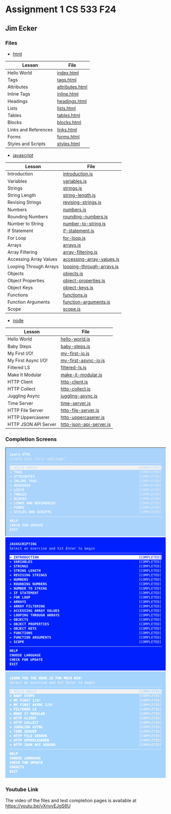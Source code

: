# Assignment 1 CS 533 F24
## Jim Ecker

### Files

* [html](html)

| Lesson               | File                 |
|----------------------|----------------------|
| Hello World          | [index.html](html/index.html)      |
| Tags                 | [tags.html](html/tags.html)       |
| Attributes           | [attributes.html](html/attributes.html) |
| Inline Tags          | [inline.html](html/inline.html)     |
| Headings             | [headings.html](html/headings.html)   |
| Lists                | [lists.html](html/lists.html)      |
| Tables               | [tables.html](html/tables.html)     |
| Blocks               | [blocks.html](html/blocks.html)     |
| Links and References | [links.html](html/links.html)      |
| Forms                | [forms.html](html/forms.html)      |
| Styles and Scripts   | [styles.html](html/styles.html)     |


* [javascript](javascript)

| Lesson                 | File                                                              |
|------------------------|-------------------------------------------------------------------|
| Introduction           | [introduction.js](javascript/introduction.js)                     |
| Variables              | [variables.js](javascript/variables.js)                           |
| Strings                | [strings.js](javascript/strings.js)                               |
| String Length          | [string-length.js](javascript/string-length.js)                   |
| Revising Strings       | [revising-strings.js](javascript/revising-strings.js)             |
| Numbers                | [numbers.js](javascript/numbers.js)                               |
| Rounding Numbers       | [rounding-numbers.js](javascript/rounding-numbers.js)             |
| Number to String       | [number-to-string.js](javascript/number-to-string.js)             |
| If Statement           | [if-statement.js](javascript/if-statement.js)                     |
| For Loop               | [for-loop.js](javascript/for-loop.js)                             |
| Arrays                 | [arrays.js](javascript/arrays.js)                                 |
| Array Filtering        | [array-filtering.js](javascript/array-filtering.js)               |
| Accessing Array Values | [accessing-array-values.js](javascript/accessing-array-values.js) |
| Looping Through Arrays | [looping-through-arrays.js](javascript/looping-through-arrays.js) |
| Objects                | [objects.js](javascript/objects.js)                               |
| Object Properties      | [object-properties.js](javascript/object-properties.js)           |
| Object Keys            | [object-keys.js](javascript/object-keys.js)                       |
| Functions              | [functions.js](javascript/functions.js)                           |
| Function Arguments     | [function-arguments.js](javascript/function-arguments.js)         |
| Scope                  | [scope.js](javascript/scope.js)                                   |


* [node](node)

| Lesson               | File                                                    |
|----------------------|---------------------------------------------------------|
| Hello World          | [hello-world.js](node/hello-world.js)                   |
| Baby Steps           | [baby-steps.js](node/baby-steps.js)                     |
| My First I/O!        | [my-first-io.js](node/my-first-io.js)                   |
| My First Async I/O!  | [my-first-async-io.js](node/my-first-async-io.js)       |
| Filtered LS          | [filtered-ls.js](node/filtered-ls.js)                   |
| Make It Modular      | [make-it-modular.js](node/make-it-modular.js)           |
| HTTP Client          | [http-client.js](node/http-client.js)                   |
| HTTP Collect         | [http-collect.js](node/http-collect.js)                 |
| Juggling Async       | [juggling-async.js](node/juggling-async.js)             |
| Time Server          | [time-server.js](node/time-server.js)                   |
| HTTP File Server     | [http-file-server.js](node/http-file-server.js)         |
| HTTP Uppercaserer    | [http-uppercaserer.js](node/http-uppercaserer.js)       |
| HTTP JSON API Server | [http-json-api-server.js](node/http-json-api-server.js) |


### Completion Screens

<img src="html/learnyouhtml-completed.png" width="700" />
<img src="javascript/javascripting-completed.png" width="700" />
<img src="node/learnyounode-completed.png" width="700" />

### Youtube Link

The video of the files and test completion pages is available at https://youtu.be/vXnyvEJgS6U